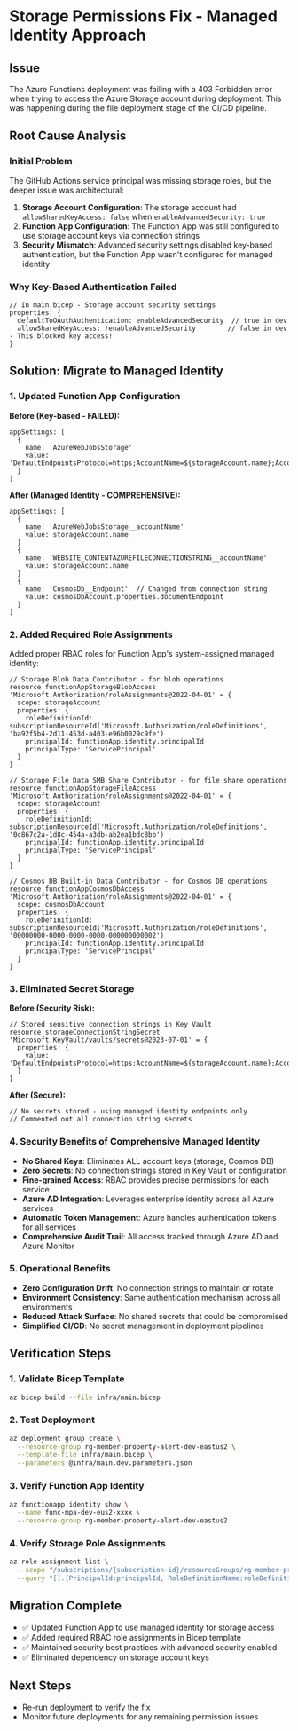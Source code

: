 # Storage Permissions Fix - Managed Identity Approach

## Issue
The Azure Functions deployment was failing with a 403 Forbidden error when trying to access the Azure Storage account during deployment. This was happening during the file deployment stage of the CI/CD pipeline.

## Root Cause Analysis

### Initial Problem
The GitHub Actions service principal was missing storage roles, but the deeper issue was architectural:

1. **Storage Account Configuration**: The storage account had `allowSharedKeyAccess: false` when `enableAdvancedSecurity: true`
2. **Function App Configuration**: The Function App was still configured to use storage account keys via connection strings
3. **Security Mismatch**: Advanced security settings disabled key-based authentication, but the Function App wasn't configured for managed identity

### Why Key-Based Authentication Failed
```bicep
// In main.bicep - Storage account security settings
properties: {
  defaultToOAuthAuthentication: enableAdvancedSecurity  // true in dev
  allowSharedKeyAccess: !enableAdvancedSecurity        // false in dev - This blocked key access!
}
```

## Solution: Migrate to Managed Identity

### 1. Updated Function App Configuration
**Before (Key-based - FAILED):**
```bicep
appSettings: [
  {
    name: 'AzureWebJobsStorage'
    value: 'DefaultEndpointsProtocol=https;AccountName=${storageAccount.name};AccountKey=${storageAccount.listKeys().keys[0].value};EndpointSuffix=${az.environment().suffixes.storage}'
  }
]
```

**After (Managed Identity - COMPREHENSIVE):**
```bicep
appSettings: [
  {
    name: 'AzureWebJobsStorage__accountName'
    value: storageAccount.name
  }
  {
    name: 'WEBSITE_CONTENTAZUREFILECONNECTIONSTRING__accountName'
    value: storageAccount.name
  }
  {
    name: 'CosmosDb__Endpoint'  // Changed from connection string
    value: cosmosDbAccount.properties.documentEndpoint
  }
]
```

### 2. Added Required Role Assignments
Added proper RBAC roles for Function App's system-assigned managed identity:

```bicep
// Storage Blob Data Contributor - for blob operations
resource functionAppStorageBlobAccess 'Microsoft.Authorization/roleAssignments@2022-04-01' = {
  scope: storageAccount
  properties: {
    roleDefinitionId: subscriptionResourceId('Microsoft.Authorization/roleDefinitions', 'ba92f5b4-2d11-453d-a403-e96b0029c9fe')
    principalId: functionApp.identity.principalId
    principalType: 'ServicePrincipal'
  }
}

// Storage File Data SMB Share Contributor - for file share operations  
resource functionAppStorageFileAccess 'Microsoft.Authorization/roleAssignments@2022-04-01' = {
  scope: storageAccount
  properties: {
    roleDefinitionId: subscriptionResourceId('Microsoft.Authorization/roleDefinitions', '0c867c2a-1d8c-454a-a3db-ab2ea1bdc8bb')
    principalId: functionApp.identity.principalId
    principalType: 'ServicePrincipal'
  }
}

// Cosmos DB Built-in Data Contributor - for Cosmos DB operations
resource functionAppCosmosDbAccess 'Microsoft.Authorization/roleAssignments@2022-04-01' = {
  scope: cosmosDbAccount
  properties: {
    roleDefinitionId: subscriptionResourceId('Microsoft.Authorization/roleDefinitions', '00000000-0000-0000-0000-000000000002')
    principalId: functionApp.identity.principalId
    principalType: 'ServicePrincipal'
  }
}
```

### 3. Eliminated Secret Storage
**Before (Security Risk):**
```bicep
// Stored sensitive connection strings in Key Vault
resource storageConnectionStringSecret 'Microsoft.KeyVault/vaults/secrets@2023-07-01' = {
  properties: {
    value: 'DefaultEndpointsProtocol=https;AccountName=${storageAccount.name};AccountKey=${storageAccount.listKeys().keys[0].value}'
  }
}
```

**After (Secure):**
```bicep
// No secrets stored - using managed identity endpoints only
// Commented out all connection string secrets
```

### 4. Security Benefits of Comprehensive Managed Identity
- **No Shared Keys**: Eliminates ALL account keys (storage, Cosmos DB)
- **Zero Secrets**: No connection strings stored in Key Vault or configuration
- **Fine-grained Access**: RBAC provides precise permissions for each service
- **Azure AD Integration**: Leverages enterprise identity across all Azure services
- **Automatic Token Management**: Azure handles authentication tokens for all services
- **Comprehensive Audit Trail**: All access tracked through Azure AD and Azure Monitor

### 5. Operational Benefits
- **Zero Configuration Drift**: No connection strings to maintain or rotate
- **Environment Consistency**: Same authentication mechanism across all environments
- **Reduced Attack Surface**: No shared secrets that could be compromised
- **Simplified CI/CD**: No secret management in deployment pipelines

## Verification Steps

### 1. Validate Bicep Template
```bash
az bicep build --file infra/main.bicep
```

### 2. Test Deployment
```bash
az deployment group create \
  --resource-group rg-member-property-alert-dev-eastus2 \
  --template-file infra/main.bicep \
  --parameters @infra/main.dev.parameters.json
```

### 3. Verify Function App Identity
```bash
az functionapp identity show \
  --name func-mpa-dev-eus2-xxxx \
  --resource-group rg-member-property-alert-dev-eastus2
```

### 4. Verify Storage Role Assignments
```bash
az role assignment list \
  --scope "/subscriptions/{subscription-id}/resourceGroups/rg-member-property-alert-dev-eastus2/providers/Microsoft.Storage/storageAccounts/stmpadeveus26ih6" \
  --query "[].{PrincipalId:principalId, RoleDefinitionName:roleDefinitionName}"
```

## Migration Complete
- ✅ Updated Function App to use managed identity for storage access
- ✅ Added required RBAC role assignments in Bicep template  
- ✅ Maintained security best practices with advanced security enabled
- ✅ Eliminated dependency on storage account keys

## Next Steps
- Re-run deployment to verify the fix
- Monitor future deployments for any remaining permission issues
